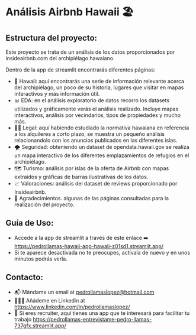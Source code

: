 # Análisis Airbnb Hawaii 🏖

## Estructura del proyecto:
Este proyecto se trata de un análisis de los datos proporcionados por insideairbnb.com del archipiélago hawaiano. 

Dentro de la app de streamlit encontrarás diferentes páginas:
* 🌋 Hawaii: aquí encontrarás una serie de información relevante acerca del archipiélago, un poco de su historia, lugares que visitar en mapas interactivos y más información útil.
* 📊 EDA: en el análisis exploratorio de datos recorro los datasets utilizados y gráficamente verás el análisis realizado. Incluye mapas interactivos, análisis por vecindarios, tipos de propiedades y mucho más.
* 🧑‍⚖️ Legal: aquí habiendo estudiado la normativa hawaiana en referencia a los alquileres a corto plazo, se muestra un pequeño análisis relacionandolo con los anuncios publicados en las diferentes islas.
* 🌪️ Seguridad: obteniendo un dataset de opendata.hawaii.gov se realiza un mapa interactivo de los diferentes emplazamientos de refugios en el archipiélago.
* 🗺️ Turismo: análisis por islas de la oferta de Airbnb con mapas extraidos y gráficas de barras ilustrativas de los datos.
* 📈 Valoraciones: análisis del dataset de reviews proporcionado por Insideairbnb.
* 💫 Agradecimientos. algunas de las páginas consultadas para la realización del proyecto.

## Guía de Uso:
* Accede a la app de streamlit a través de este enlace ➡️ https://pedrollamas-hawaii-app-hawaii-z01sd1.streamlit.app/
* Si te aparece desactivada no te preocupes, actívala de nuevo y en unos minutos podrás verla.

## Contacto:
  * 📬 Mándame un email at pedrollamaslopez@hotmail.com
  * 👨‍💼🤝 Añádeme en Linkedin at https://www.linkedin.com/in/pedrollamaslopez/
  * 👀 Si eres recruiter, aquí tienes una app que te interesará para facilitar tu trabajo https://pedrollamas-entrevistame-pedro-llamas-737gfx.streamlit.app/
